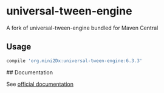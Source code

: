 # universal-tween-engine
A fork of universal-tween-engine bundled for Maven Central

## Usage

```gradle
compile 'org.mini2Dx:universal-tween-engine:6.3.3'
```


## Documentation

See [official documentation](http://www.aurelienribon.com/blog/projects/universal-tween-engine/)
